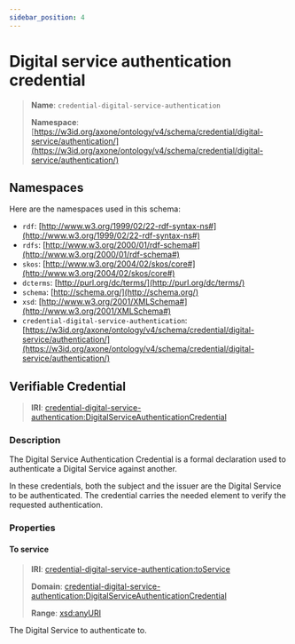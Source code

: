 ```yaml
---
sidebar_position: 4
---
```

[//]: # (This file is auto-generated. Please do not modify it yourself.)

# Digital service authentication credential

> **Name**: `credential-digital-service-authentication`
>
> **Namespace**: [https://w3id.org/axone/ontology/v4/schema/credential/digital-service/authentication/](https://w3id.org/axone/ontology/v4/schema/credential/digital-service/authentication/)

## Namespaces

Here are the namespaces used in this schema:

- `rdf`: [http://www.w3.org/1999/02/22-rdf-syntax-ns#](http://www.w3.org/1999/02/22-rdf-syntax-ns#)
- `rdfs`: [http://www.w3.org/2000/01/rdf-schema#](http://www.w3.org/2000/01/rdf-schema#)
- `skos`: [http://www.w3.org/2004/02/skos/core#](http://www.w3.org/2004/02/skos/core#)
- `dcterms`: [http://purl.org/dc/terms/](http://purl.org/dc/terms/)
- `schema`: [http://schema.org/](http://schema.org/)
- `xsd`: [http://www.w3.org/2001/XMLSchema#](http://www.w3.org/2001/XMLSchema#)
- `credential-digital-service-authentication`: [https://w3id.org/axone/ontology/v4/schema/credential/digital-service/authentication/](https://w3id.org/axone/ontology/v4/schema/credential/digital-service/authentication/)

## Verifiable Credential

> **IRI**: [credential-digital-service-authentication:DigitalServiceAuthenticationCredential](https://w3id.org/axone/ontology/v4/schema/credential/digital-service/authentication/DigitalServiceAuthenticationCredential)

### Description

The Digital Service Authentication Credential is a formal declaration used to authenticate a Digital Service against another.

In these credentials, both the subject and the issuer are the Digital Service to be authenticated. The credential carries the needed element to verify the requested authentication.

### Properties

#### To service
>
> **IRI**: [credential-digital-service-authentication:toService](https://w3id.org/axone/ontology/v4/schema/credential/digital-service/authentication/toService)
>
> **Domain**:&nbsp;[credential-digital-service-authentication:DigitalServiceAuthenticationCredential](https://w3id.org/axone/ontology/v4/schema/credential/digital-service/authentication/DigitalServiceAuthenticationCredential)
>
> **Range**:&nbsp;[xsd:anyURI](http://www.w3.org/2001/XMLSchema#anyURI)

The Digital Service to authenticate to.
